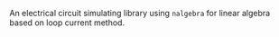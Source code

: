 An electrical circuit simulating library using `nalgebra` for linear algebra based on loop current method.